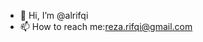 - 👋 Hi, I’m @alrifqi
- 📫 How to reach me:reza.rifqi@gmail.com

<!---
alrifqi/alrifqi is a ✨ special ✨ repository because its `README.md` (this file) appears on your GitHub profile.
You can click the Preview link to take a look at your changes.
--->
